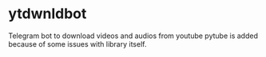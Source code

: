 # ytdwnldbot
Telegram bot to download videos and audios from youtube
pytube is added because of some issues with library itself.
